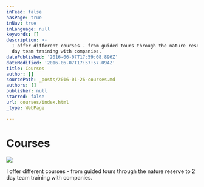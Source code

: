 ```yaml
---
inFeed: false
hasPage: true
inNav: true
inLanguage: null
keywords: []
description: >-
  I offer different courses - from guided tours through the nature reserve to 2
  day team training with companies.
datePublished: '2016-06-07T17:59:08.896Z'
dateModified: '2016-06-07T17:57:57.094Z'
title: Courses
author: []
sourcePath: _posts/2016-01-26-courses.md
authors: []
publisher: null
starred: false
url: courses/index.html
_type: WebPage

---
```

# Courses
![](https://the-grid-user-content.s3-us-west-2.amazonaws.com/020980e9-923b-4d51-a329-4e356553555d.jpg)

I offer different courses - from guided tours through the nature reserve to 2 day team training with companies.